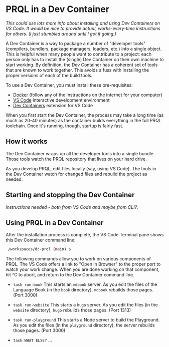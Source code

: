 # PRQL in a Dev Container

_This could use lots more info about installing and using Dev Containers on VS Code. It would be nice to provide actual, works-every-time instructions for others. (I just stumbled around until I got it going.)_

A Dev Container is a way to package a number of "developer tools" (compilers, bundlers, package managers, loaders, etc.) into a single object.
This is helpful when many people want to contribute to a project: each person only has to install the (single) Dev Container on their own machine to start working.
By definition, the Dev Container has a coherent set of tools that are known to work together.
This avoids a fuss with installing the proper versions of each of the build tools.

To use a Dev Container, you must install these pre-requisites:

* [Docker](https://www.docker.com/) (follow any of the instructions on the internet for your computer)
* [VS Code](https://code.visualstudio.com/) Interactive development environment
* [Dev Containers](https://marketplace.visualstudio.com/items?itemName=ms-vscode-remote.remote-containers) extension for VS Code

When you first start the Dev Container, the process may take a long time (as much as 20-40 minutes) as the container builds everything in the full PRQL toolchain.
Once it's running, though, startup is fairly fast.

## How it works

The Dev Container wraps up all the developer tools into a single bundle. Those tools watch the PRQL repository that lives on your hard drive. 

As you develop PRQL, edit files locally (say, using VS Code). The tools in the Dev Container watch for changed files and rebuild the project as needed.

## Starting and stopping the Dev Container

_Instructions needed - both from VS Code and maybe from CLI?._

## Using PRQL in a Dev Container

After the installation process is complete, the VS Code Terminal pane shows this Dev Container command line:

```bash
 /workspaces/dc-prql (main) $
```
 
The following commands allow you to work on various components of PRQL.
The VS Code offers a link to "Open in Browser" to the proper port to watch your work change. When you are done working on that component, hit ^C to abort, and return to the Dev Container command line.
 
* `task run-book` This starts an `mdbook` server. As you edit the files of the Language Book (in the `book` directory), `mdbook` rebuilds those pages. (Port 3000)

* `task run-website` This starts a `hugo` server. As you edit the files (in the `website` directory), `hugo` rebuilds those pages. (Port 1313)

* `task run-playground` This starts a Node server to build the Playground. As you edit the files (in the `playground` directory), the server rebuilds those pages. (Port 3000)

* `task WHAT ELSE?` ...

